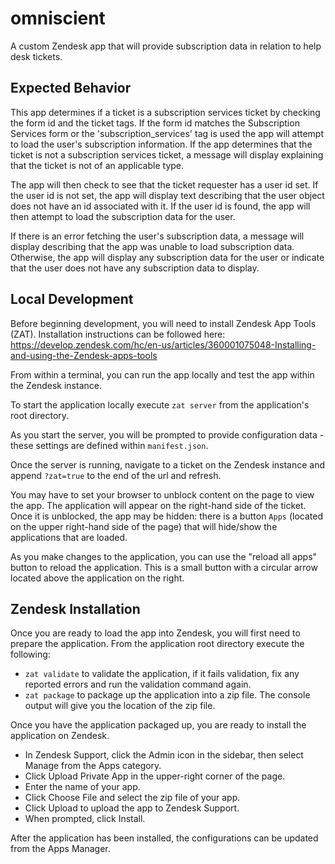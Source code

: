 # omniscient
A custom Zendesk app that will provide subscription data in relation to help desk tickets.

## Expected Behavior
This app determines if a ticket is a subscription services ticket by checking the form id and the ticket tags. If the 
form id matches the Subscription Services form or the 'subscription_services' tag is used the app will attempt to load
the user's subscription information. If the app determines that the ticket is not a subscription services ticket, a
message will display explaining that the ticket is not of an applicable type.

The app will then check to see that the ticket requester has a user id set. If the user id is not set, the app will
display text describing that the user object does not have an id associated with it. If the user id is found, the app
will then attempt to load the subscription data for the user.

If there is an error fetching the user's subscription data, a message will display describing that the app was unable to
load subscription data. Otherwise, the app will display any subscription data for the user or indicate that the user
does not have any subscription data to display.

## Local Development

Before beginning development, you will need to install Zendesk App Tools (ZAT). Installation instructions can be followed
here: https://develop.zendesk.com/hc/en-us/articles/360001075048-Installing-and-using-the-Zendesk-apps-tools

From within a terminal, you can run the app locally and test the app within the Zendesk instance.

To start the application locally execute `zat server` from the application's root directory.

As you start the server, you will be prompted to provide configuration data - these settings are defined within
`manifest.json`.

Once the server is running, navigate to a ticket on the Zendesk instance and append `?zat=true` to the end of the url 
and refresh.

You may have to set your browser to unblock content on the page to view the app. The application will appear on the 
right-hand side of the ticket. Once it is unblocked, the app may be hidden: there is a button `Apps` (located on the upper 
right-hand side of the page) that will hide/show the applications that are loaded.

As you make changes to the application, you can use the "reload all apps" button to reload the application. This is a
small button with a circular arrow located above the application on the right.

## Zendesk Installation
Once you are ready to load the app into Zendesk, you will first need to prepare the application. From the application 
root directory execute the following:
* `zat validate` to validate the application, if it fails validation, fix any reported errors and run the validation 
command again.
* `zat package` to package up the application into a zip file. The console output will give you the location of the zip
file.

Once you have the application packaged up, you are ready to install the application on Zendesk.

* In Zendesk Support, click the Admin icon in the sidebar, then select Manage from the Apps category.
* Click Upload Private App in the upper-right corner of the page.
* Enter the name of your app.
* Click Choose File and select the zip file of your app.
* Click Upload to upload the app to Zendesk Support.
* When prompted, click Install.

After the application has been installed, the configurations can be updated from the Apps Manager.
